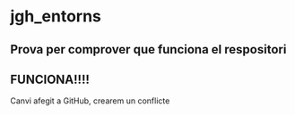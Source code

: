 # jgh_entorns
## Prova per comprover que funciona el respositori
## FUNCIONA!!!!

Canvi afegit a GitHub, crearem un conflicte
